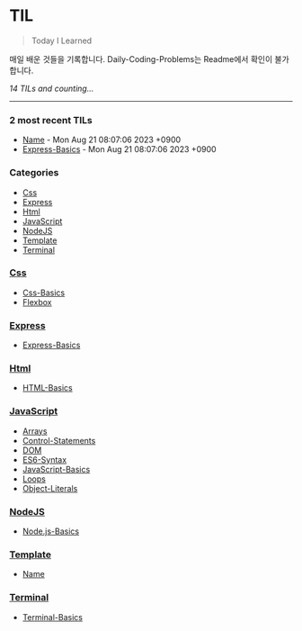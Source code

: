 # TIL
> Today I Learned

매일 배운 것들을 기록합니다.
Daily-Coding-Problems는 Readme에서 확인이 불가합니다.


_14 TILs and counting..._

---

### 2 most recent TILs

- [Name](Template/template.md) - Mon Aug 21 08:07:06 2023 +0900
- [Express-Basics](Express/express-basics.md) - Mon Aug 21 08:07:06 2023 +0900

### Categories

- [Css](#Css)
- [Express](#Express)
- [Html](#Html)
- [JavaScript](#JavaScript)
- [NodeJS](#NodeJS)
- [Template](#Template)
- [Terminal](#Terminal)

### [Css](#Css)
- [Css-Basics](Css/css-basics.md)
- [Flexbox](Css/flexbox.md)

### [Express](#Express)
- [Express-Basics](Express/express-basics.md)

### [Html](#Html)
- [HTML-Basics](Html/html-basics.md)

### [JavaScript](#JavaScript)
- [Arrays](JavaScript/arrays.md)
- [Control-Statements](JavaScript/control-statements.md)
- [DOM](JavaScript/dom.md)
- [ES6-Syntax](JavaScript/es6-syntax.md)
- [JavaScript-Basics](JavaScript/js-basics.md)
- [Loops](JavaScript/loops.md)
- [Object-Literals](JavaScript/object-literals.md)

### [NodeJS](#NodeJS)
- [Node.js-Basics](NodeJS/nodejs-basics.md)

### [Template](#Template)
- [Name](Template/template.md)

### [Terminal](#Terminal)
- [Terminal-Basics](Terminal/terminal-basics.md)


